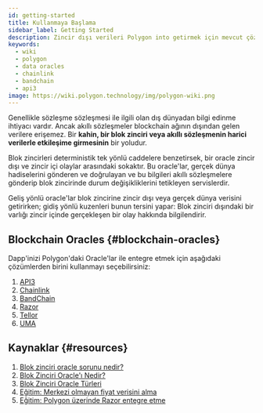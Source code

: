 ```yaml
---
id: getting-started
title: Kullanmaya Başlama
sidebar_label: Getting Started
description: Zincir dışı verileri Polygon into getirmek için mevcut çözümler
keywords:
  - wiki
  - polygon
  - data oracles
  - chainlink
  - bandchain
  - api3
image: https://wiki.polygon.technology/img/polygon-wiki.png
---
```


Genellikle sözleşme sözleşmesi ile ilgili olan dış dünyadan bilgi edinme ihtiyacı vardır. Ancak akıllı sözleşmeler blockchain ağının dışından gelen verilere erişemez. Bir **kahin, bir blok zinciri veya akıllı sözleşmenin harici verilerle etkileşime girmesinin** bir yoludur.

Blok zincirleri deterministik tek yönlü caddelere benzetirsek, bir oracle zincir dışı ve zincir içi olaylar arasındaki sokaktır. Bu oracle'lar, gerçek dünya hadiselerini gönderen ve doğrulayan ve bu bilgileri akıllı sözleşmelere gönderip blok zincirinde durum değişikliklerini tetikleyen servislerdir.

Geliş yönlü oracle'lar blok zincirine zincir dışı veya gerçek dünya verisini getirirken; gidiş yönlü kuzenleri bunun tersini yapar: Blok zinciri dışındaki bir varlığı zincir içinde gerçekleşen bir olay hakkında bilgilendirir.

## Blockchain Oracles {#blockchain-oracles}

Dapp'inizi Polygon'daki Oracle'lar ile entegre etmek için aşağıdaki çözümlerden birini kullanmayı seçebilirsiniz:

 1. [API3](api3.md)
 2. [Chainlink](chainlink.md)
 3. [BandChain](bandchain.md)
 4. [Razor](razor.md)
 5. [Tellor](tellor.md)
 6. [UMA](optimisticoracle.md)

## Kaynaklar {#resources}

1. [Blok zinciri oracle sorunu nedir?](https://blog.chain.link/what-is-the-blockchain-oracle-problem/)
1. [Blok Zinciri Oracle'ı Nedir?](https://cryptobriefing.com/what-is-blockchain-oracle/)
2. [Blok Zinciri Oracle Türleri](https://blockchainhub.net/blockchain-oracles/)
3. [Eğitim: Merkezi olmayan fiyat verisini alma](https://docs.chain.link/docs/get-the-latest-price)
4. [Eğitim: Polygon üzerinde Razor entegre etme](https://docs.razor.network/tutorial/matic/)
